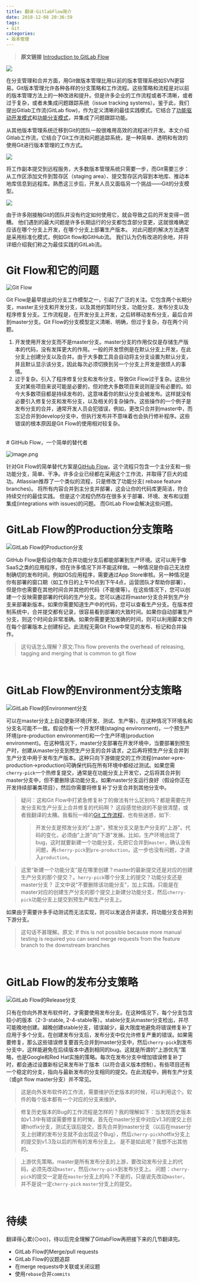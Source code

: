 ```yaml
---
title: 翻译-GitlabFlow简介
date: 2018-12-08 20:36:59
tags:
- Git
categories:
- 版本管理
---
```


> **原文链接** [Introduction to GitLab Flow](https://docs.gitlab.com/ee/workflow/gitlab_flow.html)



![](https://upload-images.jianshu.io/upload_images/2658578-4fbe838c70462bed.png?imageMogr2/auto-orient/strip%7CimageView2/2/w/1240)

在分支管理和合并方面，用Git做版本管理比用以前的版本管理系统如SVN更容易。Git版本管理允许各种各样的分支策略和工作流程。这些策略和流程是对以前的版本管理方法上的一种改进和提升。但是许多企业的工作流程或者不清晰，或者过于复杂，或者未集成问题跟踪系统（issue tracking systems）。鉴于此，我们提出Gitlab工作流(GitLab flow)，作为定义清晰的最佳实践模式。它结合了[功能驱动开发模式](https://en.wikipedia.org/wiki/Feature-driven_development)和[功能分支模式](https://martinfowler.com/bliki/FeatureBranch.html)，并集成了问题跟踪功能。

从其他版本管理系统迁移到Git的团队一般很难用高效的流程进行开发。本文介绍Gitlab工作流，它结合了Git工作流和问题追踪系统，是一种简单、透明和有效的使用Git进行版本管理的工作方式。

![](https://upload-images.jianshu.io/upload_images/2658578-5050f3e3155da858.png?imageMogr2/auto-orient/strip%7CimageView2/2/w/1240)

将工作副本提交到远程服务，大多数版本管理系统只需要一步，而Git需要三步：从工作区添加文件到暂存区（staging area）、提交暂存区内容到本地库、推动本地库信息到远程库。熟悉这三步后，开发人员又面临另一个挑战——Git的分支模型。

![](https://upload-images.jianshu.io/upload_images/2658578-e88141fe2d2ee890.png?imageMogr2/auto-orient/strip%7CimageView2/2/w/1240)

由于许多刚接触Git的团队并没有约定如何使用它，就会导致之后的开发变得一团糟。 他们遇到的最大问题是许多长期运行的分支都包含部分变更，这就很难确定应该在哪个分支上开发，在哪个分支上部署生产版本。 对此问题的解决方法通常是采用标准化模式，例如Git flow和GitHub流。 我们认为仍有改进的余地，并将详细介绍我们称之为最佳实践的GitLab流。

# Git Flow和它的问题

![Git Flow](https://upload-images.jianshu.io/upload_images/2658578-215fdb1fb9e423c2.png?imageMogr2/auto-orient/strip%7CimageView2/2/w/1240)

Git Flow是最早提出的分支工作模型之一，引起了广泛的关注。它包含两个长期分支，master主分支和开发分支，以及其他的暂时分支，功能分支、发布分支以及程序修复分支。工作流程是，在开发分支上开发，之后转移动发布分支，最后合并到master分支。Git Flow的分支模型定义清晰、明确，但过于复杂，存在两个问题。
1. 开发使用开发分支而不是master分支。master分支的作用仅仅是存储生产版本的代码，没有发挥更大的作用。一般的开发惯例是在默认分支上开发，在此分支上创建分支以及合并。由于大多数工具会自动将主分支设置为默认分支，并且默认显示该分支，因此每次必须切换到另一个分支上开发是很烦人的事情。
2. 过于复杂。引入了程序修复分支和发布分支，导致Git Flow过于复杂。这些分支对某些项目来说可能是必要的，但对绝大多数项目来说则是没有必要的。如今大多数项目都是持续发布的，这意味着你的默认分支会被发布。这样就没有必要引入修复分支和发布分支，以及相关的复杂操作。这些操作的一个例子是发布分支的合并，通常开发人员会犯错误，例如，更改只合并到master中，而忘记合并到develop分支中，但执行发布并不意味着也会执行修补程序。这些错误的根本原因是Git Flow的使用相对较复杂。

<br>
# GitHub Flow，一个简单的替代者

![image.png](https://upload-images.jianshu.io/upload_images/2658578-341bb1faacc1e34f.png?imageMogr2/auto-orient/strip%7CimageView2/2/w/1240)

针对Git Flow的简单替代方案是[GitHub Flow](https://guides.github.com/introduction/flow/index.html)。这个流程只包含一个主分支和一些功能分支，简单、干净。许多企业已经都在采用这个工作流，并取得了巨大的成功。Atlassian推荐了一个类似的流程，只是修改了功能分支( rebase feature branches)。 将所有内容合并到主分支并部署，这会让你的代码库更简洁，符合持续交付的最佳实践。 但是这个流程仍然存在很多关于部署、环境、发布和议题集成(integrations with issues)的问题。 而GitLab Flow会解决这些问题。
<br>

# GitLab Flow的Production分支策略

![GitLab Flow的Production分支](https://upload-images.jianshu.io/upload_images/2658578-1df9470b1c257e6a.png?imageMogr2/auto-orient/strip%7CimageView2/2/w/1240)

GitHub Flow是假设你每次合并功能分支后都能部署到生产环境。这可以用于像SaaS之类的应用程序，但在许多情况下并不能这样做。一种情况是你自己无法控制确切的发布时间，例如IOS应用程序，需要通过App Store审核。另一种情况是你有部署的窗口期（如工作日的上午10点到下午4点，运营团队才帮助你部署），但是你也需要在其他时间合并其他的代码（不能傻等）。在这些情况下，您可以创建一个反映需要部署的代码的生产分支。您可以通过将master分支合并到生产分支来部署新版本。如果你需要知道生产中的代码，您可以查看生产分支。在版本控制系统中，合并提交都有记录，很容易看到部署的大致时间。如果你自动部署生产分支，则这个时间会非常准确。如果你需要更加准确的时间，则可以利用脚本文件在每个部署版本上创建标记。此流程无需Git Flow中常见的发布、标记和合并操作。

>这句话怎么理解？原文:This flow prevents the overhead of releasing, tagging and merging that is common to git flow

<br>

# GitLab Flow的Environment分支策略

![GitLab Flow的Environment分支](https://upload-images.jianshu.io/upload_images/2658578-69c8a8b6177f39ad.png?imageMogr2/auto-orient/strip%7CimageView2/2/w/1240)

可以在master分支上自动更新环境(开发、测试、生产等)，在这种情况下环境名和分支名可能不一致。假设你有一个开发环境(staging environment)，一个预生产环境(pre-production environment)和一个生产环境(production environment)。在这种情况下，master分支部署在开发环境中，当要部署到预生产时，创建从master分支到预生产分支的合并请求，之后再将预生产分支合并到生产分支中用于发布生产版本。这种只向下游做提交的工作流程(master->pre-production->production)可确保代码在所有环境中都经过测试。如果您需`cherry-pick`一个热修复提交，通常是在功能分支上开发它，之后将其合并到master分支中，但不要删除该功能分支。如果master分支运行良好（假设你正在开发持续部署类项目），然后你需要将修复补丁分支合并到其他分支中。

> 疑问：这和Git Flow中打紧急修复补丁的做法有什么区别吗？都是需要在开发分支和生产分支上合并修复的代码啊？
> 这段感觉他说的不是很清楚，或者我翻译的太糟。我看阮一峰的[Git 工作流程](http://www.ruanyifeng.com/blog/2015/12/git-workflow.html)，也有些迷惑，如下:
>
> >开发分支是预发分支的"上游"，预发分支又是生产分支的"上游"。代码的变化，必须由"上游"向"下游"发展。比如，生产环境出现了bug，这时就要新建一个功能分支，先把它合并到`master`，确认没有问题，再`cherry-pick`到`pre-production`，这一步也没有问题，才进入`production`。

>这里“新建一个功能分支”是在哪里创建？master的最新提交还是对应的创建生产分支的那个提交？。`herry-pick`哪个分支上的提交？功能分支还是master分支？
>正文中说“不要删除该功能分支”，加上实践，只能是在master对应的创建生产分支的那个提交上新建分功能分支，然后`cherry-pick`功能分支上提交到预生产和生产分支上。

如果由于需要许多手动测试而无法实现，则可以发送合并请求，将功能分支合并到下游分支。
>这句话不甚理解。原文: If this is not possible because more manual testing is required you can send merge requests from the feature branch to the downstream branches

<br>

# GitLab Flow的发布分支策略

![GitLab Flow的Release分支](https://upload-images.jianshu.io/upload_images/2658578-7d01159cf93fa25a.png?imageMogr2/auto-orient/strip%7CimageView2/2/w/1240)

只有在你向外界发布软件时，才需要使用发布分支。在这种情况下，每个分支包含较小的版本（2-3-stable, 2-4-stable等）。stable分支从master分支检出，并尽可能晚地创建。越晚创建stable分支，错误越少，最大限度地避免将错误修复补丁应用于多个分支。在创建发布分支后，发布分支中仅允许修复严重的错误。如果需要修复，那么这些错误修复要首先合并到master分支中，然后`cherry-pick`到发布分支中，这样能避免在后续版本中遇到相同的bug。这就是所谓的“上游优先”策略，也是Google和Red Hat实施的策略。每次在发布分支中增加错误修复补丁时，都会通过设置新标记来发布补丁版本（以符合语义版本控制）。有些项目还有一个稳定的分支，指向与最新发布的分支相同的提交。在此流程中，拥有生产分支（或git flow master分支）并不常见。

>这是向外发布软件的工作流，需要维护历史版本的时候，可以利用这个。软件的每个版本都有一个对应的分支来维护。

>修复历史版本的Bug的工作流程是怎样的？我的理解如下：当发现历史版本如v1.3中有错误需要修复的时候，首先在master分支中对应v1.3的提交上创建hotfix分支，测试无误后提交，首先合并到master分支（以后在maser分支上创建的发布分支就不会出现这个Bug），然后`cherry-pick`hotfix分支上的提交到v1.3及以后的所有的发布分支上。
>是不是如此呢？我想不出其他的。


>上游优先策略。master是所有发布分支的上游，要改动发布分支上的代码，必须先改动`master`，然后`cherry-pick`到发布分支上。
>问题：`cherry-pick`的提交一定是在`master`分支上的吗？不是的，只是说先改动`master`，并不是说一定`cherry-pick` `master`分支上的提交。

<br>

# 待续

翻译得心累(⊙o⊙)，待以后完全理解了GitlabFlow再把接下来的几节翻译完。

* GitLab Flow的Merge/pull requests
* GitLab Flow的议题追踪
* 在merge requests中关联或关闭议题
* 使用```rebase```合并```commits```